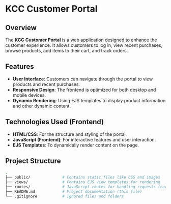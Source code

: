 # KCC Customer Portal

## Overview
The **KCC Customer Portal** is a web application designed to enhance the customer experience. It allows customers to log in, view recent purchases, browse products, add items to their cart, and track orders.

## Features
- **User Interface**: Customers can navigate through the portal to view products and recent purchases.
- **Responsive Design**: The frontend is optimized for both desktop and mobile devices.
- **Dynamic Rendering**: Using EJS templates to display product information and other dynamic content.

## Technologies Used (Frontend)
- **HTML/CSS**: For the structure and styling of the portal.
- **JavaScript (Frontend)**: For interactive features and user interaction.
- **EJS Templates**: To dynamically render content on the page.

## Project Structure

```bash
.
├── public/              # Contains static files like CSS and images
├── views/               # Contains EJS view templates for rendering
├── routes/              # JavaScript routes for handling requests (currently static)
├── README.md            # Project documentation (this file)
└── .gitignore           # Ignored files and folders

 
